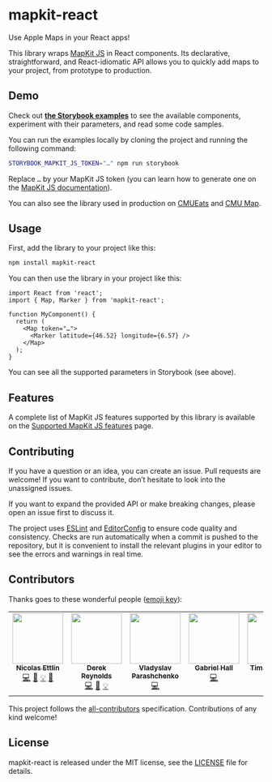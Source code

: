 # mapkit-react
Use Apple Maps in your React apps!

This library wraps [MapKit JS](https://developer.apple.com/documentation/mapkitjs) in React components. Its declarative, straightforward, and React-idiomatic API allows you to quickly add maps to your project, from prototype to production.

## Demo
Check out [**the Storybook examples**](https://nicolapps.github.io/mapkit-react/) to see the available components, experiment with their parameters, and read some code samples.

You can run the examples locally by cloning the project and running the following command:

```sh
STORYBOOK_MAPKIT_JS_TOKEN="…" npm run storybook
```

Replace `…` by your MapKit JS token (you can learn how to generate one on the [MapKit JS documentation](https://developer.apple.com/documentation/mapkitjs/creating_and_using_tokens_with_mapkit_js)).

You can also see the library used in production on [CMUEats](https://cmueats.com/map) and [CMU Map](https://cmumap.com).

## Usage
First, add the library to your project like this:

```sh
npm install mapkit-react
```

You can then use the library in your project like this:

```tsx
import React from 'react';
import { Map, Marker } from 'mapkit-react';

function MyComponent() {
  return (
    <Map token="…">
      <Marker latitude={46.52} longitude={6.57} />
    </Map>
  );
}
```

You can see all the supported parameters in Storybook (see above).

## Features
A complete list of MapKit JS features supported by this library is available on the [Supported MapKit JS features](support.md) page.

## Contributing
If you have a question or an idea, you can create an issue. Pull requests are welcome! If you want to contribute, don’t hesitate to look into the unassigned issues.

If you want to expand the provided API or make breaking changes, please open an issue first to discuss it.

The project uses [ESLint](https://eslint.org/) and [EditorConfig](https://editorconfig.org/) to ensure code quality and consistency. Checks are run automatically when a commit is pushed to the repository, but it is convenient to install the relevant plugins in your editor to see the errors and warnings in real time.

## Contributors

Thanks goes to these wonderful people ([emoji key](https://allcontributors.org/docs/en/emoji-key)):

<!-- ALL-CONTRIBUTORS-LIST:START - Do not remove or modify this section -->
<!-- prettier-ignore-start -->
<!-- markdownlint-disable -->
<table>
  <tbody>
    <tr>
      <td align="center" valign="top" width="14.28%"><a href="https://nicolas.ettlin.dev/"><img src="https://avatars.githubusercontent.com/u/7029582?v=4?s=100" width="100px;" alt=""/><br /><sub><b>Nicolas Ettlin</b></sub></a><br /><a href="https://github.com/Nicolapps/mapkit-react/commits?author=Nicolapps" title="Code">💻</a> <a href="https://github.com/Nicolapps/mapkit-react/commits?author=Nicolapps" title="Documentation">📖</a> <a href="https://nicolapps.github.io/mapkit-react/" title="Examples">💡</a> <a href="https://github.com/Nicolapps/mapkit-react/pulls?q=is%3Apr+reviewed-by%3ANicolapps" title="Reviewed Pull Requests">👀</a></td>
      <td align="center" valign="top" width="14.28%"><a href="https://www.drk.wtf/"><img src="https://avatars.githubusercontent.com/u/22249?v=4?s=100" width="100px;" alt=""/><br /><sub><b>Derek Reynolds</b></sub></a><br /><a href="https://github.com/Nicolapps/mapkit-react/commits?author=derekr" title="Code">💻</a> <a href="https://github.com/Nicolapps/mapkit-react/commits?author=derekr" title="Documentation">📖</a> <a href="https://nicolapps.github.io/mapkit-react/?path=/story/components-annotation--default" title="Examples">💡</a></td>
      <td align="center" valign="top" width="14.28%"><a href="https://github.com/VladyslavParashchenko"><img src="https://avatars.githubusercontent.com/u/18124826?v=4?s=100" width="100px;" alt=""/><br /><sub><b>Vladyslav Parashchenko</b></sub></a><br /><a href="https://github.com/Nicolapps/mapkit-react/commits?author=VladyslavParashchenko" title="Code">💻</a></td>
      <td align="center" valign="top" width="14.28%"><a href="https://github.com/Adrastopoulos"><img src="https://avatars.githubusercontent.com/u/76796897?v=4?s=100" width="100px;" alt=""/><br /><sub><b>Gabriel Hall</b></sub></a><br /><a href="https://github.com/Nicolapps/mapkit-react/commits?author=Adrastopoulos" title="Code">💻</a></td>
      <td align="center" valign="top" width="14.28%"><a href="https://github.com/nikischin"><img src="https://avatars.githubusercontent.com/u/49103409?v=4?s=100" width="100px;" alt=""/><br /><sub><b>Tim Nikischin</b></sub></a><br /><a href="https://github.com/Nicolapps/mapkit-react/commits?author=nikischin" title="Code">💻</a></td>
    </tr>
  </tbody>
</table>

<!-- markdownlint-restore -->
<!-- prettier-ignore-end -->

<!-- ALL-CONTRIBUTORS-LIST:END -->

This project follows the [all-contributors](https://github.com/all-contributors/all-contributors) specification. Contributions of any kind welcome!

## License
mapkit-react is released under the MIT license, see the [LICENSE](https://github.com/Nicolapps/mapkit-react/blob/main/LICENSE) file for details.

